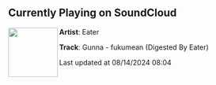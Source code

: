 ## Currently Playing on SoundCloud

[<img align="left" width="100" src="https://i1.sndcdn.com/artworks-i02rTl2F0XCfripG-BqqV6g-t500x500.jpg">](https://soundcloud.com/eaterextras/gunna-fukumean-digested-by-eater?in=saxurn/sets/team-serene)

**Artist**: Eater 

**Track**: Gunna - fukumean (Digested By Eater)

Last updated at 08/14/2024 08:04
